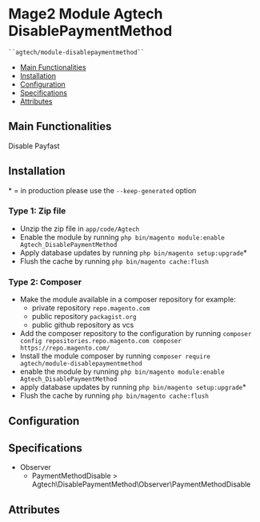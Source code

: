 # Mage2 Module Agtech DisablePaymentMethod

    ``agtech/module-disablepaymentmethod``

 - [Main Functionalities](#markdown-header-main-functionalities)
 - [Installation](#markdown-header-installation)
 - [Configuration](#markdown-header-configuration)
 - [Specifications](#markdown-header-specifications)
 - [Attributes](#markdown-header-attributes)


## Main Functionalities
Disable Payfast

## Installation
\* = in production please use the `--keep-generated` option

### Type 1: Zip file

 - Unzip the zip file in `app/code/Agtech`
 - Enable the module by running `php bin/magento module:enable Agtech_DisablePaymentMethod`
 - Apply database updates by running `php bin/magento setup:upgrade`\*
 - Flush the cache by running `php bin/magento cache:flush`

### Type 2: Composer

 - Make the module available in a composer repository for example:
    - private repository `repo.magento.com`
    - public repository `packagist.org`
    - public github repository as vcs
 - Add the composer repository to the configuration by running `composer config repositories.repo.magento.com composer https://repo.magento.com/`
 - Install the module composer by running `composer require agtech/module-disablepaymentmethod`
 - enable the module by running `php bin/magento module:enable Agtech_DisablePaymentMethod`
 - apply database updates by running `php bin/magento setup:upgrade`\*
 - Flush the cache by running `php bin/magento cache:flush`


## Configuration




## Specifications

 - Observer
	- PaymentMethodDisable > Agtech\DisablePaymentMethod\Observer\PaymentMethodDisable


## Attributes



